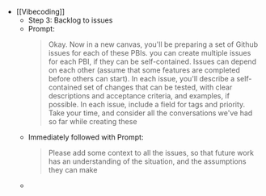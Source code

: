 - [[Vibecoding]]
	- Step 3: Backlog to issues
	- Prompt:
	  > Okay. Now in a new canvas, you'll be preparing a set of Github issues for each of these PBIs. you can create multiple issues for each PBI, if they can be self-contained. Issues can depend on each other (assume that some features are completed before others can start). In each issue, you'll describe a self-contained set of changes that can be tested, with clear descriptions and acceptance criteria, and examples, if possible. In each issue, include a field for tags and priority. Take your time, and consider all the conversations we've had so far while creating these
	- Immediately followed with Prompt:
	  > Please add some context to all the issues, so that future work has an understanding of the situation, and the assumptions they can make
	-